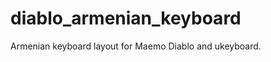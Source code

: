 diablo_armenian_keyboard
========================

Armenian keyboard layout for Maemo Diablo and ukeyboard.
